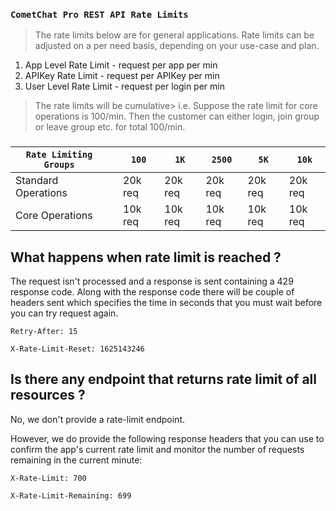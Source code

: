 
### `CometChat Pro REST API Rate Limits`


> The rate limits below are for general applications. Rate limits can be adjusted on a per need basis, depending on your use-case and plan.


1. App Level Rate Limit  - request per app per min
2. APIKey Rate Limit       - request per APIKey per min
3. User Level Rate Limit           - request per login per min


> The rate limits will be cumulative>  i.e. Suppose the rate limit for core operations is 100/min. Then the customer can either login, join group or leave group etc. for total 100/min.


###


| `Rate Limiting Groups` |  | `100` | `1K` | `2500` | `5K` | `10k` | 
| ---- | ---- | ---- | ---- | ---- | ---- | ---- | 
| Standard Operations |  | 20k req | 20k req | 20k req | 20k req | 20k req | 
| Core Operations |  | 10k req | 10k req | 10k req | 10k req | 10k req | 


## What happens when rate limit is reached ?

The request isn't processed and a response is sent containing a 429 response code.
Along with the response code there will be couple of headers sent which specifies the time in seconds that you must wait before you can try request again.

`Retry-After: 15`

`X-Rate-Limit-Reset: 1625143246`

## Is there any endpoint that returns rate limit of all resources ?

No, we don't provide a rate-limit endpoint.

However, we do provide the following response headers that you can use to confirm the app's current rate limit and monitor the number of requests remaining in the current minute:

`X-Rate-Limit: 700`

`X-Rate-Limit-Remaining: 699`

